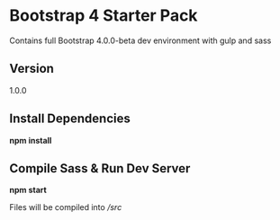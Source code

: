 # Bootstrap 4 Starter Pack
Contains full Bootstrap 4.0.0-beta dev environment with gulp and sass

## Version
1.0.0

## Install Dependencies
**npm install**

## Compile Sass & Run Dev Server
**npm start**

Files will be compiled into _/src_